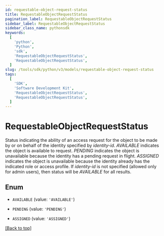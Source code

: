 ```yaml
---
id: requestable-object-request-status
title: RequestableObjectRequestStatus
pagination_label: RequestableObjectRequestStatus
sidebar_label: RequestableObjectRequestStatus
sidebar_class_name: pythonsdk
keywords:
  [
    'python',
    'Python',
    'sdk',
    'RequestableObjectRequestStatus',
    'RequestableObjectRequestStatus',
  ]
slug: /tools/sdk/python/v3/models/requestable-object-request-status
tags:
  [
    'SDK',
    'Software Development Kit',
    'RequestableObjectRequestStatus',
    'RequestableObjectRequestStatus',
  ]
---
```


# RequestableObjectRequestStatus

Status indicating the ability of an access request for the object to be made by or on behalf of the identity specified by _identity-id_. _AVAILABLE_ indicates the object is available to request. _PENDING_ indicates the object is unavailable because the identity has a pending request in flight. _ASSIGNED_ indicates the object is unavailable because the identity already has the indicated role or access profile. If _identity-id_ is not specified (allowed only for admin users), then status will be _AVAILABLE_ for all results.

## Enum

- `AVAILABLE` (value: `'AVAILABLE'`)

- `PENDING` (value: `'PENDING'`)

- `ASSIGNED` (value: `'ASSIGNED'`)

[[Back to top]](#)

